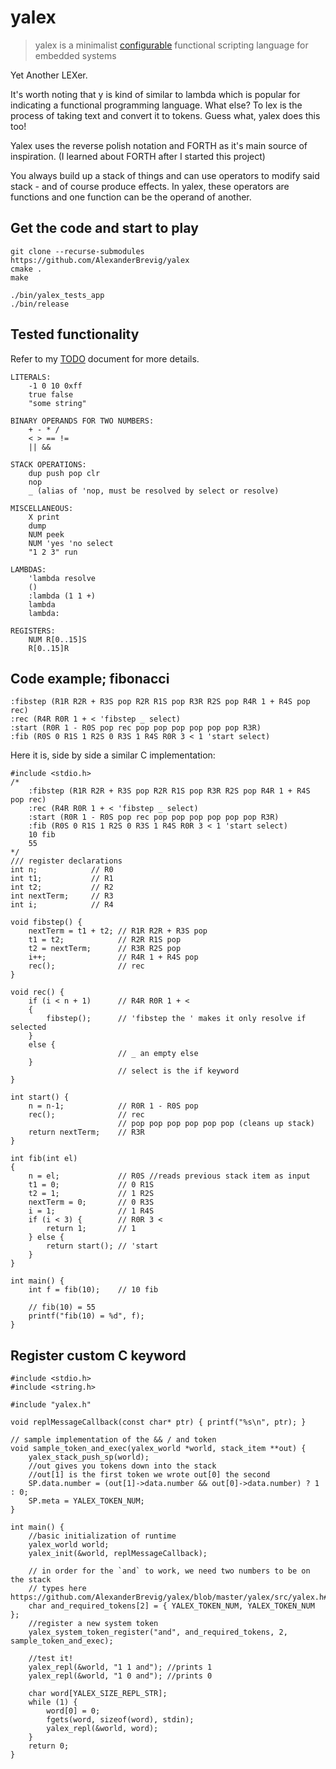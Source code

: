# yalex

> yalex is a minimalist [configurable](CONFIG.md) functional scripting language for embedded systems

Yet Another LEXer.

It's worth noting that y is kind of similar to lambda which is popular for indicating a functional programming language.
What else? To lex is the process of taking text and convert it to tokens. Guess what, yalex does this too!

Yalex uses the reverse polish notation and FORTH as it's main source of inspiration. (I learned about FORTH after I started this project)

You always build up a stack of things and can use operators to modify said stack - and of course produce effects. 
In yalex, these operators are functions and one function can be the operand of another.

## Get the code and start to play

	git clone --recurse-submodules https://github.com/AlexanderBrevig/yalex
	cmake .
	make
	
	./bin/yalex_tests_app
	./bin/release

## Tested functionality

 Refer to my [TODO](TODO.md) document for more details.

    LITERALS:
        -1 0 10 0xff 
        true false
        "some string"

	BINARY OPERANDS FOR TWO NUMBERS:
        + - * /
	    < > == !=
	    || &&

    STACK OPERATIONS:
	    dup push pop clr
        nop
        _ (alias of 'nop, must be resolved by select or resolve)

    MISCELLANEOUS:
	    X print 
        dump
	    NUM peek
	    NUM 'yes 'no select
        "1 2 3" run

    LAMBDAS:
        'lambda resolve
	    ()
	    :lambda (1 1 +)
	    lambda
	    lambda:

    REGISTERS:
	    NUM R[0..15]S
	    R[0..15]R

## Code example; fibonacci

    :fibstep (R1R R2R + R3S pop R2R R1S pop R3R R2S pop R4R 1 + R4S pop rec)
    :rec (R4R R0R 1 + < 'fibstep _ select)
    :start (R0R 1 - R0S pop rec pop pop pop pop pop pop R3R)
    :fib (R0S 0 R1S 1 R2S 0 R3S 1 R4S R0R 3 < 1 'start select)

Here it is, side by side a similar C implementation:

    #include <stdio.h>
    /*  
        :fibstep (R1R R2R + R3S pop R2R R1S pop R3R R2S pop R4R 1 + R4S pop rec)
        :rec (R4R R0R 1 + < 'fibstep _ select)
        :start (R0R 1 - R0S pop rec pop pop pop pop pop pop R3R)
        :fib (R0S 0 R1S 1 R2S 0 R3S 1 R4S R0R 3 < 1 'start select)
        10 fib
        55
    */
    /// register declarations
    int n;            // R0
    int t1;           // R1
    int t2;           // R2
    int nextTerm;     // R3
    int i;            // R4

    void fibstep() {
        nextTerm = t1 + t2; // R1R R2R + R3S pop
        t1 = t2;			// R2R R1S pop
        t2 = nextTerm;		// R3R R2S pop
        i++;				// R4R 1 + R4S pop
        rec();				// rec
    }

    void rec() {
        if (i < n + 1)      // R4R R0R 1 + <
        {
            fibstep();      // 'fibstep the ' makes it only resolve if selected
        }
        else {
                            // _ an empty else 
        }  
                            // select is the if keyword 
    }

    int start() {
        n = n-1;            // R0R 1 - R0S pop
        rec();              // rec
                            // pop pop pop pop pop pop (cleans up stack)
        return nextTerm;    // R3R
    }

    int fib(int el)     
    {   
        n = el;             // R0S //reads previous stack item as input
        t1 = 0;             // 0 R1S
        t2 = 1;             // 1 R2S
        nextTerm = 0;       // 0 R3S
        i = 1;              // 1 R4S
        if (i < 3) {        // R0R 3 <
            return 1;       // 1
        } else {
            return start(); // 'start
        }
    }

    int main() {
        int f = fib(10);    // 10 fib

        // fib(10) = 55
        printf("fib(10) = %d", f); 
    }

## Register custom C keyword

	#include <stdio.h>
	#include <string.h>

	#include "yalex.h"
	
	void replMessageCallback(const char* ptr) { printf("%s\n", ptr); }

	// sample implementation of the && / and token
	void sample_token_and_exec(yalex_world *world, stack_item **out) {
		yalex_stack_push_sp(world);
		//out gives you tokens down into the stack
		//out[1] is the first token we wrote out[0] the second
		SP.data.number = (out[1]->data.number && out[0]->data.number) ? 1 : 0;
		SP.meta = YALEX_TOKEN_NUM;
	}

	int main() {
		//basic initialization of runtime
		yalex_world world;
		yalex_init(&world, replMessageCallback);

		// in order for the `and` to work, we need two numbers to be on the stack
		// types here https://github.com/AlexanderBrevig/yalex/blob/master/yalex/src/yalex.h#L71
		char and_required_tokens[2] = { YALEX_TOKEN_NUM, YALEX_TOKEN_NUM };
		//register a new system token
		yalex_system_token_register("and", and_required_tokens, 2, sample_token_and_exec);

		//test it!
		yalex_repl(&world, "1 1 and"); //prints 1
		yalex_repl(&world, "1 0 and"); //prints 0
		
		char word[YALEX_SIZE_REPL_STR];
		while (1) {
			word[0] = 0;
			fgets(word, sizeof(word), stdin);
			yalex_repl(&world, word);
		}
		return 0;
	}
